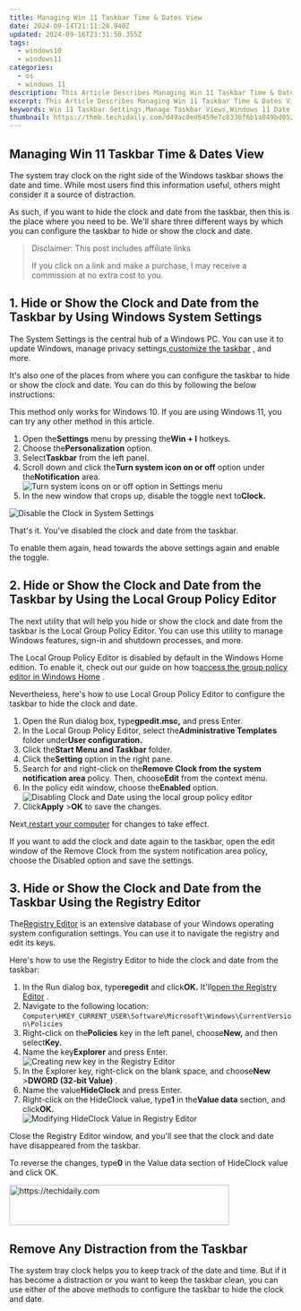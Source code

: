 ```yaml
---
title: Managing Win 11 Taskbar Time & Dates View
date: 2024-09-14T21:11:28.940Z
updated: 2024-09-16T23:31:50.355Z
tags:
  - windows10
  - windows11
categories:
  - os
  - windows 11
description: This Article Describes Managing Win 11 Taskbar Time & Dates View
excerpt: This Article Describes Managing Win 11 Taskbar Time & Dates View
keywords: Win 11 Taskbar Settings,Manage Taskbar Views,Windows 11 Date Display,Adjust Win 11 Timer,Taskbar Time Control,Dates on Win 11 Bar,Customize Win 11 Dates
thumbnail: https://thmb.techidaily.com/d49ac0ed6459e7c8336f6b1a049bd052597f67371de84c07fa11e25ea749aee6.jpg
---
```


## Managing Win 11 Taskbar Time & Dates View

 The system tray clock on the right side of the Windows taskbar shows the date and time. While most users find this information useful, others might consider it a source of distraction.

 As such, if you want to hide the clock and date from the taskbar, then this is the place where you need to be. We'll share three different ways by which you can configure the taskbar to hide or show the clock and date.

>  Disclaimer: This post includes affiliate links
>
>  If you click on a link and make a purchase, I may receive a commission at no extra cost to you.
>

## 1\. Hide or Show the Clock and Date from the Taskbar by Using Windows System Settings

 The System Settings is the central hub of a Windows PC. You can use it to update Windows, manage privacy settings,[customize the taskbar](https://www.makeuseof.com/windows-11-customize-taskbar/) , and more.

 It's also one of the places from where you can configure the taskbar to hide or show the clock and date. You can do this by following the below instructions:

 This method only works for Windows 10\. If you are using Windows 11, you can try any other method in this article.

1. Open the**Settings** menu by pressing the**Win + I** hotkeys.
2. Choose the**Personalization** option.
3. Select**Taskbar** from the left panel.
4. Scroll down and click the**Turn system icon on or off** option under the**Notification** area.  
![Turn system icons on or off option in Settings menu](https://static1.makeuseofimages.com/wordpress/wp-content/uploads/2022/12/turn-system-icons-on-or-off.png)
5. In the new window that crops up, disable the toggle next to**Clock.**  

![Disable the Clock in System Settings](https://static1.makeuseofimages.com/wordpress/wp-content/uploads/2022/12/disable-the-clock.png)

 That's it. You've disabled the clock and date from the taskbar.

 To enable them again, head towards the above settings again and enable the toggle.

## 2\. Hide or Show the Clock and Date from the Taskbar by Using the Local Group Policy Editor

 The next utility that will help you hide or show the clock and date from the taskbar is the Local Group Policy Editor. You can use this utility to manage Windows features, sign-in and shutdown processes, and more.

 The Local Group Policy Editor is disabled by default in the Windows Home edition. To enable it, check out our guide on how to[access the group policy editor in Windows Home](https://www.makeuseof.com/tag/access-group-policy-editor-even-windows-home-settings-try/) .

 Nevertheless, here's how to use Local Group Policy Editor to configure the taskbar to hide the clock and date.

1. Open the Run dialog box, type**gpedit.msc,** and press Enter.
2. In the Local Group Policy Editor, select the**Administrative Templates** folder under**User configuration.**
3. Click the**Start Menu and Taskbar** folder.
4. Click the**Setting** option in the right pane.
5. Search for and right-click on the**Remove Clock from the system notification area** policy. Then, choose**Edit** from the context menu.
6. In the policy edit window, choose the**Enabled** option.  
![Disabling Clock and Date using the local group policy editor](https://static1.makeuseofimages.com/wordpress/wp-content/uploads/2022/12/disabling-clock-and-date.jpg)
7. Click**Apply** \>**OK** to save the changes.

 Next,[restart your computer](https://www.makeuseof.com/windows-restart-methods/) for changes to take effect.

 If you want to add the clock and date again to the taskbar, open the edit window of the Remove Clock from the system notification area policy, choose the Disabled option and save the settings.

## 3\. Hide or Show the Clock and Date from the Taskbar Using the Registry Editor

 The[Registry Editor](https://www.makeuseof.com/tag/what-is-the-windows-registry-editor-and-how-do-i-use-it-makeuseof-explains/) is an extensive database of your Windows operating system configuration settings. You can use it to navigate the registry and edit its keys.

 Here's how to use the Registry Editor to hide the clock and date from the taskbar:

1. In the Run dialog box, type**regedit** and click**OK.** It'll[open the Registry Editor](https://www.makeuseof.com/windows-11-open-registry-editor/) .
2. Navigate to the following location:  
`Computer\HKEY_CURRENT_USER\Software\Microsoft\Windows\CurrentVersion\Policies`
3. Right-click on the**Policies** key in the left panel, choose**New,** and then select**Key.**
4. Name the key**Explorer** and press Enter.  
![Creating new key in the Registry Editor](https://static1.makeuseofimages.com/wordpress/wp-content/uploads/2022/12/creating-new-key.jpg)
5. In the Explorer key, right-click on the blank space, and choose**New** \>**DWORD (32-bit Value)** .
6. Name the value**HideClock** and press Enter.
7. Right-click on the HideClock value, type**1** in the**Value data** section, and click**OK.**  
![Modifying HideClock Value in Registry Editor](https://static1.makeuseofimages.com/wordpress/wp-content/uploads/2022/12/modifying-hideclock-value.jpg)

 Close the Registry Editor window, and you'll see that the clock and date have disappeared from the taskbar.

 To reverse the changes, type**0** in the Value data section of HideClock value and click OK.

<!-- affiliate ads begin -->
<a href="https://aligracehair.sjv.io/c/5597632/2135373/19272" target="_top" id="2135373">
  <img src="//a.impactradius-go.com/display-ad/19272-2135373" border="0" alt="https://techidaily.com" width="392" height="72"/>
</a>
<img height="0" width="0" src="https://aligracehair.sjv.io/i/5597632/2135373/19272" style="position:absolute;visibility:hidden;" border="0" />
<!-- affiliate ads end -->

## Remove Any Distraction from the Taskbar

 The system tray clock helps you to keep track of the date and time. But if it has become a distraction or you want to keep the taskbar clean, you can use either of the above methods to configure the taskbar to hide the clock and date.

<ins class="adsbygoogle"
     style="display:block"
     data-ad-format="autorelaxed"
     data-ad-client="ca-pub-7571918770474297"
     data-ad-slot="1223367746"></ins>

<ins class="adsbygoogle"
     style="display:block"
     data-ad-client="ca-pub-7571918770474297"
     data-ad-slot="8358498916"
     data-ad-format="auto"
     data-full-width-responsive="true"></ins>



